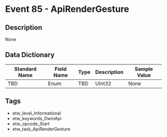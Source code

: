 # Event 85 - ApiRenderGesture

## Description
None

## Data Dictionary
|Standard Name|Field Name|Type|Description|Sample Value|
|---|---|---|---|---|
|TBD|Enum|TBD|UInt32|None|None|

## Tags
* etw_level_Informational
* etw_keywords_DwmApi
* etw_opcode_Start
* etw_task_ApiRenderGesture
